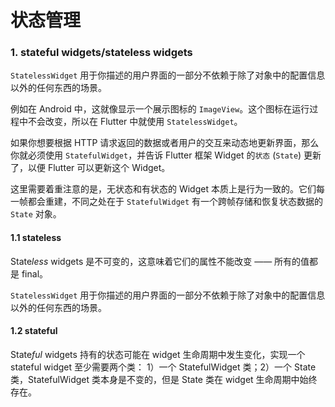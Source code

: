 # 状态管理

### 1. stateful widgets/stateless widgets

`StatelessWidget` 用于你描述的用户界面的一部分不依赖于除了对象中的配置信息以外的任何东西的场景。

例如在 Android 中，这就像显示一个展示图标的 `ImageView`。这个图标在运行过程中不会改变，所以在 Flutter 中就使用 `StatelessWidget`。

如果你想要根据 HTTP 请求返回的数据或者用户的交互来动态地更新界面，那么你就必须使用 `StatefulWidget`，并告诉 Flutter 框架 Widget 的`状态` (`State`) 更新了，以便 Flutter 可以更新这个 Widget。

这里需要着重注意的是，无状态和有状态的 Widget 本质上是行为一致的。它们每一帧都会重建，不同之处在于 `StatefulWidget` 有一个跨帧存储和恢复状态数据的 `State` 对象。

#### 1.1 stateless

State*less* widgets 是不可变的，这意味着它们的属性不能改变 —— 所有的值都是 final。

`StatelessWidget` 用于你描述的用户界面的一部分不依赖于除了对象中的配置信息以外的任何东西的场景。

#### 1.2 stateful

State*ful* widgets 持有的状态可能在 widget 生命周期中发生变化，实现一个 stateful widget 至少需要两个类： 1）一个 StatefulWidget 类；2）一个 State 类，StatefulWidget 类本身是不变的，但是 State 类在 widget 生命周期中始终存在。